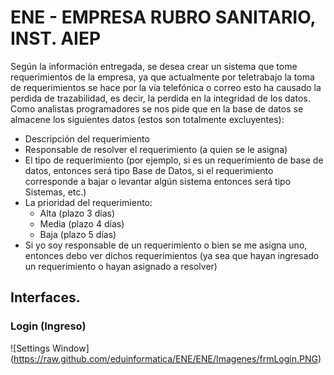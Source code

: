 # ENE - EMPRESA RUBRO SANITARIO, INST. AIEP

Según la información entregada, se desea crear un sistema que tome requerimientos de la empresa, ya que actualmente por teletrabajo la toma de requerimientos se hace por la vía telefónica o correo esto ha causado la perdida de trazabilidad, es decir, la perdida en la integridad de los datos. Como analistas programadores se nos pide que en la base de datos se almacene los siguientes datos (estos son totalmente excluyentes): 
- Descripción del requerimiento 
- Responsable de resolver el requerimiento (a quien se le asigna)     
- El tipo de requerimiento (por ejemplo, si es un requerimiento de base de datos, entonces será tipo Base de Datos, si el requerimiento corresponde a bajar o levantar algún sistema entonces será tipo Sistemas, etc.) 
-  La prioridad del requerimiento:  
	- Alta (plazo 3 días)
	- Media (plazo 4 días) 
	- Baja (plazo 5 días) 
-  Si yo soy responsable de un requerimiento o bien se me asigna uno, entonces debo ver dichos requerimientos (ya sea que hayan ingresado un requerimiento o hayan asignado a resolver)

## Interfaces.
### Login (Ingreso)
![Settings Window] (https://raw.github.com/eduinformatica/ENE/ENE/Imagenes/frmLogin.PNG)
